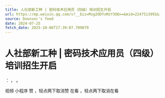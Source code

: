 ```yaml
---
title: 人社部新工种 | 密码技术应用员（四级）培训招生开启
url: https://mp.weixin.qq.com/s?__biz=Mzg2ODYxMzY3OQ==&mid=2247513991&idx=1&sn=eb0824970f9d8c4f7f1d62e2f43942ea
source: Doonsec's feed
date: 2024-07-25
fetch_date: 2025-10-06T17:39:07.709079
---
```


# 人社部新工种 | 密码技术应用员（四级）培训招生开启

：
，
。

视频
小程序
赞
，轻点两下取消赞
在看
，轻点两下取消在看